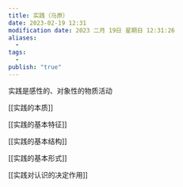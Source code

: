 ```yaml
---
title: 实践（马原）
date: 2023-02-19 12:31
modification date: 2023 二月 19日 星期日 12:31:26
aliases:
  - 
tags:
  - 
publish: "true"
---
```


实践是感性的、对象性的物质活动

[[实践的本质]]

[[实践的基本特征]]

[[实践的基本结构]]

[[实践的基本形式]]

[[实践对认识的决定作用]]
